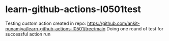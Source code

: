 # learn-github-actions-l0501test
Testing custom action created in repo: https://github.com/ankit-punamiya/learn-github-actions-l0501/tree/main
Doing one round of test for successful action run
